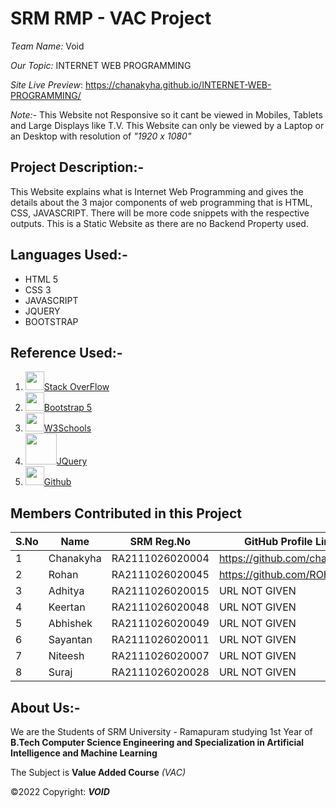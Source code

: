 # SRM RMP - VAC Project

*Team Name:*  Void

*Our Topic:*  INTERNET WEB PROGRAMMING

*Site Live Preview*: https://chanakyha.github.io/INTERNET-WEB-PROGRAMMING/

*Note:-*  This Website not Responsive so it cant be viewed in Mobiles, Tablets and Large Displays like T.V. This Website can only be viewed by a Laptop or an Desktop with resolution of *"1920 x 1080"*

## Project Description:-

This Website explains what is Internet Web Programming and gives the details about the 3 major components of web programming that is HTML, CSS, JAVASCRIPT. There will be more code snippets with the respective outputs. This is a Static Website as there are no Backend Property used.

## Languages Used:-

- HTML 5
- CSS 3
- JAVASCRIPT
- JQUERY
- BOOTSTRAP

## Reference Used:-

1. <img src="https://upload.wikimedia.org/wikipedia/commons/thumb/e/ef/Stack_Overflow_icon.svg/768px-Stack_Overflow_icon.svg.png" width="30"></img>[Stack OverFlow](https://stackoverflow.com/)
2. <img src="https://lh5.googleusercontent.com/proxy/Q1o3zfycZvjPt7xxBrRegbVysIMTbh-TyOObjp2EW5NC2M2u2dhWL9sAJuXO3iqm-w0MrvvVsCy1UxLrPVVlO5eGin-la4LKX9uNAlii=s0-d" width="30"></img>[Bootstrap 5](https://getbootstrap.com/)
3. <img src="https://yt3.ggpht.com/dW6to0x5Crmeh7yi-YPLcQRqVrBtx2BSh8eoKTJbE8NbjloQ0sqlmdszIlxokJU_97-ndOt_=s900-c-k-c0x00ffffff-no-rj" width="30"></img>[W3Schools](https://www.w3schools.com/)
4. <img src="https://brandslogos.com/wp-content/uploads/thumbs/jquery-logo-vector.svg" width="50"></img>[JQuery](https://jquery.com/)
5. <img src="https://www.space4water.org/s4w/web/sites/default/files/images/software/logos/2020-07/Ei-sc-github.svg_.png" width="30"></img>[Github](https://github.com/)

## Members Contributed in this Project

| S.No | Name      | SRM Reg.No      | GitHub Profile Link          |
| ---- | --------- | --------------- | ---------------------------- |
| 1    | Chanakyha | RA2111026020004 | https://github.com/chanakyha |
| 2    | Rohan     | RA2111026020045 | https://github.com/ROHAN-V   |
| 3    | Adhitya   | RA2111026020015 | URL NOT GIVEN                |
| 4    | Keertan   | RA2111026020048 | URL NOT GIVEN                |
| 5    | Abhishek  | RA2111026020049 | URL NOT GIVEN                |
| 6    | Sayantan  | RA2111026020011 | URL NOT GIVEN                |
| 7    | Niteesh   | RA2111026020007 | URL NOT GIVEN                |
| 8    | Suraj     | RA2111026020028 | URL NOT GIVEN                |

## About Us:-

We are the Students of SRM University - Ramapuram studying 1st Year of **B.Tech Computer Science Engineering and Specialization in Artificial Intelligence and Machine Learning**

The Subject is **Value Added Course** *(VAC)* 





&copy;2022 Copyright: ***VOID***

